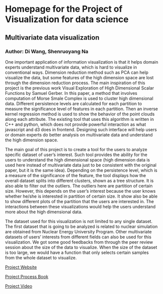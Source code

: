 # Homepage for the Project of Visualization for data science

## Multivariate data visualization

### Author: Di Wang, Shenruoyang Na 

One important application of information visualization is that it helps domain experts
understand multivariate data, which is hard to visualize in conventional ways. Dimension
reduction method such as PCA can help visualize the data, but some features of the high
dimension space are lost through the dimension reduction process. The main inspiration of
this project is the previous work Visual Exploration of High Dimensional Scalar Functions by
Samuel Gerber. In this paper, a method that involves computation of Morse Smale Complex
is used to cluster high dimensional data. Different persistence levels are calculated for each
partition to measure the significance level of features in each partition. Then an inverse
kernel regression method is used to show the behavior of the point clouds along each
attribute. The existing tool that uses this algorithm is written in C++ and python, which does
not provide powerful interaction as what javascript and d3 does in frontend. Designing such
interface will help users or domain experts do better analysis on multivariate data and
understand the high dimension space.

The main goal of this project is to create a tool for the users to analyze specific dataset of
user’s interest. Such tool provides the ability for the users to understand the high
dimensional space (high dimension data is used here instead of multivariate data just to be
consistent with the original paper, but it is the same idea). Depending on the persistence
level, which is a measure of the significance of the feature, the tool displays how the overall
dataset splits into different clusters, shown as a tree structure. It is also able to filter out the
outliers. The outliers here are partition of certain size. However, this depends on the user’s
interest because the user knows whether he/she is interested in partition of certain size. It
show also be able to show different plots of the partition that the users are interested in. The
interactions between these visualizations would help the users understand more about the
high dimensional data.

The dataset used for this visualization is not limited to any single dataset. The first dataset
that is going to be analyzed is related to nuclear simulation are obtained from Nuclear
Energy University Program. Other multivariate datasets of users’ interests from different
fields can also be used for this visualization. We got some good feedbacks from through the
peer review session about the size of the data to visualize. When the size of the dataset is
too large, we would have a function that only selects certain samples from the whole dataset
to visualize.

[Project Website](https://orpheus92.github.io/RegulusHD/)

[Project Process Book](https://github.com/orpheus92/RegulusHD/blob/master/Final%20Process%20Book.pdf)

[Project Video](https://www.youtube.com/watch?v=Be3EEkM_OZ0)
